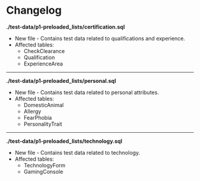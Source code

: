 # Changelog

**./test-data/p1-preloaded_lists/certification.sql**
* New file - Contains test data related to qualifications and experience.
* Affected tables:
	* CheckClearance
	* Qualification
	* ExperienceArea

---

**./test-data/p1-preloaded_lists/personal.sql**
* New file - Contains test data related to personal attributes.
* Affected tables:
	* DomesticAnimal
	* Allergy
	* FearPhobia
	* PersonalityTrait

---

**./test-data/p1-preloaded_lists/technology.sql**
* New file - Contains test data related to technology.
* Affected tables:
	* TechnologyForm
	* GamingConsole
